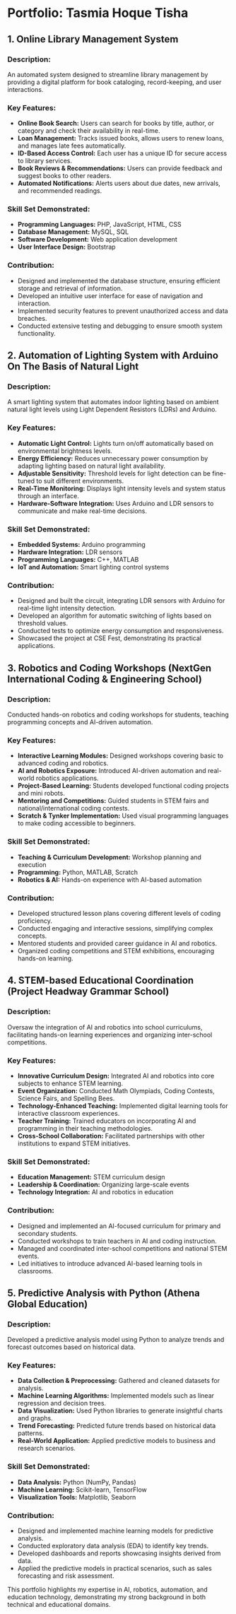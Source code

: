 # **Portfolio: Tasmia Hoque Tisha**

## **1. Online Library Management System**
### **Description:** 
An automated system designed to streamline library management by providing a digital platform for book cataloging, record-keeping, and user interactions.

### **Key Features:**
- **Online Book Search:** Users can search for books by title, author, or category and check their availability in real-time.
- **Loan Management:** Tracks issued books, allows users to renew loans, and manages late fees automatically.
- **ID-Based Access Control:** Each user has a unique ID for secure access to library services.
- **Book Reviews & Recommendations:** Users can provide feedback and suggest books to other readers.
- **Automated Notifications:** Alerts users about due dates, new arrivals, and recommended readings.

### **Skill Set Demonstrated:**
- **Programming Languages:** PHP, JavaScript, HTML, CSS
- **Database Management:** MySQL, SQL
- **Software Development:** Web application development
- **User Interface Design:** Bootstrap

### **Contribution:**
- Designed and implemented the database structure, ensuring efficient storage and retrieval of information.
- Developed an intuitive user interface for ease of navigation and interaction.
- Implemented security features to prevent unauthorized access and data breaches.
- Conducted extensive testing and debugging to ensure smooth system functionality.



## **2. Automation of Lighting System with Arduino On The Basis of Natural Light**
### **Description:**
A smart lighting system that automates indoor lighting based on ambient natural light levels using Light Dependent Resistors (LDRs) and Arduino.

### **Key Features:**
- **Automatic Light Control:** Lights turn on/off automatically based on environmental brightness levels.
- **Energy Efficiency:** Reduces unnecessary power consumption by adapting lighting based on natural light availability.
- **Adjustable Sensitivity:** Threshold levels for light detection can be fine-tuned to suit different environments.
- **Real-Time Monitoring:** Displays light intensity levels and system status through an interface.
- **Hardware-Software Integration:** Uses Arduino and LDR sensors to communicate and make real-time decisions.

### **Skill Set Demonstrated:**
- **Embedded Systems:** Arduino programming
- **Hardware Integration:** LDR sensors
- **Programming Languages:** C++, MATLAB
- **IoT and Automation:** Smart lighting control systems

### **Contribution:**
- Designed and built the circuit, integrating LDR sensors with Arduino for real-time light intensity detection.
- Developed an algorithm for automatic switching of lights based on threshold values.
- Conducted tests to optimize energy consumption and responsiveness.
- Showcased the project at CSE Fest, demonstrating its practical applications.



## **3. Robotics and Coding Workshops (NextGen International Coding & Engineering School)**
### **Description:**
Conducted hands-on robotics and coding workshops for students, teaching programming concepts and AI-driven automation.

### **Key Features:**
- **Interactive Learning Modules:** Designed workshops covering basic to advanced coding and robotics.
- **AI and Robotics Exposure:** Introduced AI-driven automation and real-world robotics applications.
- **Project-Based Learning:** Students developed functional coding projects and mini robots.
- **Mentoring and Competitions:** Guided students in STEM fairs and national/international coding contests.
- **Scratch & Tynker Implementation:** Used visual programming languages to make coding accessible to beginners.

### **Skill Set Demonstrated:**
- **Teaching & Curriculum Development:** Workshop planning and execution
- **Programming:** Python, MATLAB, Scratch
- **Robotics & AI:** Hands-on experience with AI-based automation

### **Contribution:**
- Developed structured lesson plans covering different levels of coding proficiency.
- Conducted engaging and interactive sessions, simplifying complex concepts.
- Mentored students and provided career guidance in AI and robotics.
- Organized coding competitions and STEM exhibitions, encouraging hands-on learning.



## **4. STEM-based Educational Coordination (Project Headway Grammar School)**
### **Description:**
Oversaw the integration of AI and robotics into school curriculums, facilitating hands-on learning experiences and organizing inter-school competitions.

### **Key Features:**
- **Innovative Curriculum Design:** Integrated AI and robotics into core subjects to enhance STEM learning.
- **Event Organization:** Conducted Math Olympiads, Coding Contests, Science Fairs, and Spelling Bees.
- **Technology-Enhanced Teaching:** Implemented digital learning tools for interactive classroom experiences.
- **Teacher Training:** Trained educators on incorporating AI and programming in their teaching methodologies.
- **Cross-School Collaboration:** Facilitated partnerships with other institutions to expand STEM initiatives.

### **Skill Set Demonstrated:**
- **Education Management:** STEM curriculum design
- **Leadership & Coordination:** Organizing large-scale events
- **Technology Integration:** AI and robotics in education

### **Contribution:**
- Designed and implemented an AI-focused curriculum for primary and secondary students.
- Conducted workshops to train teachers in AI and coding instruction.
- Managed and coordinated inter-school competitions and national STEM events.
- Led initiatives to introduce advanced AI-based learning tools in classrooms.


## **5. Predictive Analysis with Python (Athena Global Education)**
### **Description:**
Developed a predictive analysis model using Python to analyze trends and forecast outcomes based on historical data.

### **Key Features:**
- **Data Collection & Preprocessing:** Gathered and cleaned datasets for analysis.
- **Machine Learning Algorithms:** Implemented models such as linear regression and decision trees.
- **Data Visualization:** Used Python libraries to generate insightful charts and graphs.
- **Trend Forecasting:** Predicted future trends based on historical data patterns.
- **Real-World Application:** Applied predictive models to business and research scenarios.

### **Skill Set Demonstrated:**
- **Data Analysis:** Python (NumPy, Pandas)
- **Machine Learning:** Scikit-learn, TensorFlow
- **Visualization Tools:** Matplotlib, Seaborn

### **Contribution:**
- Designed and implemented machine learning models for predictive analysis.
- Conducted exploratory data analysis (EDA) to identify key trends.
- Developed dashboards and reports showcasing insights derived from data.
- Applied the predictive models in practical scenarios, such as sales forecasting and risk assessment.


This portfolio highlights my expertise in AI, robotics, automation, and education technology, demonstrating my strong background in both technical and educational domains.

